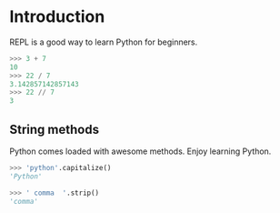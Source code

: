 # Introduction

REPL is a good way to learn Python for beginners.

```python
>>> 3 + 7
10
>>> 22 / 7
3.142857142857143
>>> 22 // 7
3
```

## String methods

Python comes loaded with awesome methods. Enjoy learning Python.

```python
>>> 'python'.capitalize()
'Python'

>>> ' comma  '.strip()
'comma'
```
